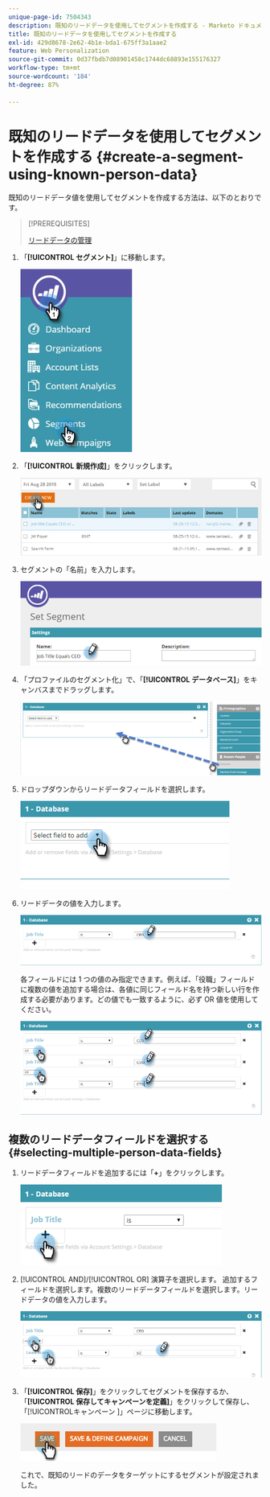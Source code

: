 ```yaml
---
unique-page-id: 7504343
description: 既知のリードデータを使用してセグメントを作成する - Marketo ドキュメント — 製品ドキュメント
title: 既知のリードデータを使用してセグメントを作成する
exl-id: 429d8678-2e62-4b1e-bda1-675ff3a1aae2
feature: Web Personalization
source-git-commit: 0d37fbdb7d08901458c1744dc68893e155176327
workflow-type: tm+mt
source-wordcount: '184'
ht-degree: 87%

---
```


# 既知のリードデータを使用してセグメントを作成する {#create-a-segment-using-known-person-data}

既知のリードデータ値を使用してセグメントを作成する方法は、以下のとおりです。

>[!PREREQUISITES]
>
>[リードデータの管理](/help/marketo/product-docs/web-personalization/using-web-segments/manage-person-data.md)

1. 「**[!UICONTROL セグメント]**」に移動します。

   ![](assets/new-dropdown-segments-hand-2.jpg)

1. 「**[!UICONTROL 新規作成]**」をクリックします。

   ![](assets/image2015-8-28-13-3a19-3a59.png)

1. セグメントの「名前」を入力します。

   ![](assets/image2015-8-28-13-3a2-3a59.png)

1. 「プロファイルのセグメント化」で、「**[!UICONTROL データベース]**」をキャンバスまでドラッグします。

   ![](assets/four-1.png)

1. ドロップダウンからリードデータフィールドを選択します。

   ![](assets/five-1.png)

1. リードデータの値を入力します。

   ![](assets/six.png)

   各フィールドには 1 つの値のみ指定できます。例えば、「役職」フィールドに複数の値を追加する場合は、各値に同じフィールド名を持つ新しい行を作成する必要があります。どの値でも一致するように、必ず OR 値を使用してください。

   ![](assets/seven-1.png)

## 複数のリードデータフィールドを選択する {#selecting-multiple-person-data-fields}

1. リードデータフィールドを追加するには「**+**」をクリックします。

   ![](assets/eight.png)

1. [!UICONTROL AND]/[!UICONTROL OR] 演算子を選択します。 追加するフィールドを選択します。複数のリードデータフィールドを選択します。リードデータの値を入力します。

   ![](assets/nine.png)

1. 「**[!UICONTROL 保存]**」をクリックしてセグメントを保存するか、「**[!UICONTROL 保存してキャンペーンを定義]**」をクリックして保存し、「[!UICONTROL &#x200B; キャンペーン &#x200B;]」ページに移動します。

   ![](assets/image2014-11-19-19-3a48-3a20-1.png)

   これで、既知のリードのデータをターゲットにするセグメントが設定されました。
